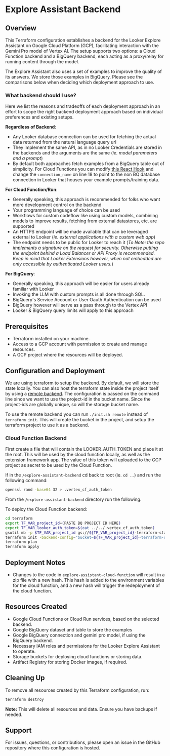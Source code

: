 # Explore Assistant Backend

## Overview

This Terraform configuration establishes a backend for the Looker Explore Assistant on Google Cloud Platform (GCP), facilitating interaction with the Gemini Pro model of Vertex AI. The setup supports two options: a Cloud Function backend and a BigQuery backend, each acting as a proxy/relay for running content through the model.

The Explore Assistant also uses a set of examples to improve the quality of its answers. We store those examples in BigQuery. Please see the comparisons below when deciding which deployment approach to use.

### What backend should I use?

Here we list the reasons and tradeoffs of each deployment approach in an effort to scope the right backend deployment approach based on individual preferences and existing setups. 

**Regardless of Backend**:
* Any Looker database connection can be used for fetching the actual data returned from the natural language query url
* They implement the same API, as in no Looker Credentials are stored in the backends and the arguments are the same (*ie. model parameters and a prompt*)
* By default both approaches fetch examples from a BigQuery table out of simplicity. For Cloud Functions you can modify [this React Hook](../explore-assistant-extension/src/hooks/useBigQueryExamples.ts) and change the `connection_name` on line 18 to point to the non BQ database connection in Looker that houses your example prompts/training data.

**For Cloud Function/Run**:
* Generally speaking, this approach is recommended for folks who want more development control on the backend
* Your programming language of choice can be used
* Workflows for custom codeflow like using custom models, combining models to improve results, fetching from external datastores, etc. are supported
* An HTTPS endpoint will be made available that can be leveraged external to Looker (*ie. external applications with a custom web app*)
* The endpoint needs to be public for Looker to reach it (*To Note: the repo implements a signature on the request for security. Otherwise putting the endpoint behind a Load Balancer or API Proxy is recommended. Keep in mind that Looker Extensions however, when not embedded are only accessible by authenticated Looker users.*)

**For BigQuery**:
* Generally speaking, this approach will be easier for users already familiar with Looker
* Invoking the LLM with custom prompts is all done through SQL.
* BigQuery's Service Account or User Oauth Authentication can be used
* BigQuery however will serve as a pass through to the Vertex API
* Looker & BigQuery query limits will apply to this approach 

## Prerequisites

- Terraform installed on your machine.
- Access to a GCP account with permission to create and manage resources.
- A GCP project where the resources will be deployed.

## Configuration and Deployment

We are using terraform to setup the backend. By default, we will store the state locally. You can also host the terraform state inside the project itself by using a [remote backend](https://developer.hashicorp.com/terraform/language/settings/backends/remote). The configuration is passed on the command line since we want to use the project-id in the bucket name. Since the project-ids are globally unique, so will the storage bucket name.

To use the remote backend you can run `./init.sh remote` instead of `terraform init`. This will create the bucket in the project, and setup the terraform project to use it as a backend.

### Cloud Function Backend

First create a file that will contain the LOOKER_AUTH_TOKEN and place it at the root. This will be used by the cloud function locally, as well as the extension framework app. The value of this token will uploaded to the GCP project as secret to be used by the Cloud Function.

If in the `/explore-assistant-backend` cd back to root (ie. `cd ..`) and run the following command:
```bash
openssl rand -base64 32 > .vertex_cf_auth_token

```

From the `/explore-assistant-backend` directory run the following.

To deploy the Cloud Function backend:

```bash
cd terraform 
export TF_VAR_project_id=(PASTE BQ PROJECT ID HERE)
export TF_VAR_looker_auth_token=$(cat ../../.vertex_cf_auth_token)
gsutil mb -p $TF_VAR_project_id gs://${TF_VAR_project_id}-terraform-state/
terraform init -backend-config="bucket=${TF_VAR_project_id}-terraform-state"
terraform plan
terraform apply
```

## Deployment Notes

- Changes to the code in `explore-assistant-cloud-function` will result in a zip file with a new hash. This hash is added to the environment variables for the cloud function, and a new hash will trigger the redeployment of the cloud function.

## Resources Created

- Google Cloud Functions or Cloud Run services, based on the selected backend.
- Google BigQuery dataset and table to store the examples
- Google BigQuery connection and gemini pro model, if using the BigQuery backend.
- Necessary IAM roles and permissions for the Looker Explore Assistant to operate.
- Storage buckets for deploying cloud functions or storing data.
- Artifact Registry for storing Docker images, if required.

## Cleaning Up

To remove all resources created by this Terraform configuration, run:

```sh
terraform destroy
```

**Note:** This will delete all resources and data. Ensure you have backups if needed.

## Support

For issues, questions, or contributions, please open an issue in the GitHub repository where this configuration is hosted.
